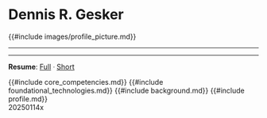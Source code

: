 # Dennis R. Gesker

{{#include images/profile_picture.md}}

---

---

**Resume**: [Full](./resume_full.md) ᐧ [Short](./resume_short.md)

<!-- {{#include social.md}} -->

{{#include core_competencies.md}}
{{#include foundational_technologies.md}}
{{#include background.md}}
{{#include profile.md}}\
20250114x

